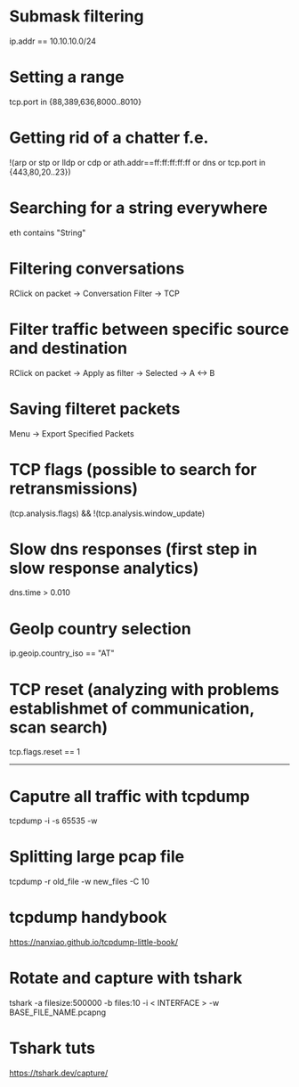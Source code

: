 # Submask filtering
ip.addr == 10.10.10.0/24

# Setting a range
tcp.port in {88,389,636,8000..8010}

# Getting rid of a chatter f.e.
!(arp or stp or lldp or cdp or ath.addr==ff:ff:ff:ff:ff or dns or tcp.port in {443,80,20..23})

# Searching for a string everywhere
eth contains "String"

# Filtering conversations
RClick on packet -> Conversation Filter -> TCP

# Filter traffic between specific source and destination
RClick on packet -> Apply as filter -> Selected -> A <-> B

# Saving filteret packets
Menu -> Export Specified Packets

# TCP flags (possible to search for retransmissions)
(tcp.analysis.flags) && !(tcp.analysis.window_update)

# Slow dns responses (first step in slow response analytics)
dns.time > 0.010

# GeoIp country selection
ip.geoip.country_iso == "AT"

# TCP reset (analyzing with problems establishmet of communication, scan search)
tcp.flags.reset == 1

---
# Caputre all traffic with tcpdump
tcpdump -i <interface> -s 65535 -w <file>

# Splitting large pcap file
tcpdump -r old_file -w new_files -C 10

# tcpdump handybook
https://nanxiao.github.io/tcpdump-little-book/

# Rotate and capture with tshark
tshark -a filesize:500000 -b files:10 -i < INTERFACE > -w BASE_FILE_NAME.pcapng

# Tshark tuts
https://tshark.dev/capture/


